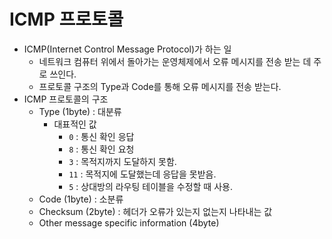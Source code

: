 # ICMP 프로토콜

- ICMP(Internet Control Message Protocol)가 하는 일
  - 네트워크 컴퓨터 위에서 돌아가는 운영체제에서 오류 메시지를 전송 받는 데 주로 쓰인다.
  - 프로토콜 구조의 Type과 Code를 통해 오류 메시지를 전송 받는다.
- ICMP 프로토콜의 구조
  - Type (1byte) : 대분류
    - 대표적인 값
      - `0` : 통신 확인 응답
      - `8` : 통신 확인 요청
      - `3` : 목적지까지 도달하지 못함.
      - `11` : 목적지에 도달했는데 응답을 못받음.
      - `5` : 상대방의 라우팅 테이블을 수정할 때 사용.
  - Code (1byte) : 소분류
  - Checksum (2byte) : 헤더가 오류가 있는지 없는지 나타내는 값
  - Other message specific information (4byte)